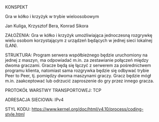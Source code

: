 KONSPEKT

Gra w kółko i krzyżyk w trybie wieloosobowym

Jan Kuliga, Krzysztof Bera, Konrad Sikora

ZAŁOŻENIA:
Gra w kółko i krzyżyk umożliwiająca jednoczesną rozgrywkę wielu osobom korzystającym z urządzeń będących w jednej sieci lokalnej (LAN).

STRUKTURA:
Program serwera współbieżnego będzie uruchomiony na jednej z maszyn, ma odpowiadać m.in. za zestawianie połączeń między dwoma graczami. 
Gracze będą się łączyć z serwerem za pośrednictwem programu klienta, natomiast sama rozgrywka będzie się odbywać trybie Peer to Peer, tj. pomiędzy dwoma maszynami graczy. Gracz będzie mógł m.in. zaakceptować lub odrzucić zaproszenie do gry przez innego gracza.

PROTOKÓŁ WARSTWY TRANSPORTOWEJ:
TCP 

ADRESACJA SIECIOWA:
IPv4

STYL KODU:
https://www.kernel.org/doc/html/v4.10/process/coding-style.html
